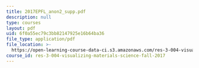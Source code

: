 ```yaml
---
title: 2017EPFL_anon2_supp.pdf
description: null
type: courses
layout: pdf
uid: 6f0a55ec79c3bb82147925e16b64ba36
file_type: application/pdf
file_location: >-
  https://open-learning-course-data-ci.s3.amazonaws.com/res-3-004-visualizing-materials-science-fall-2017/6f0a55ec79c3bb82147925e16b64ba36_2017EPFL_anon2_supp.pdf
course_id: res-3-004-visualizing-materials-science-fall-2017
---
```

